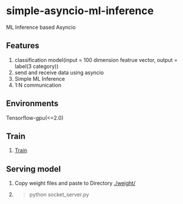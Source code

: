 # simple-asyncio-ml-inference
ML Inference based Asyncio 

## Features 
1. classification model(input = 100 dimension featrue vector, output = label(3 category)) 
2. send and receive data using asyncio
3. Simple ML Inference 
4. 1:N communication 

## Environments
Tensorflow-gpu(<=2.0)

## Train 
1. [Train](https://github.com/jhcnode/asyncio-ml-inference/blob/main/train/MLP%2BSelu%2B5%20Hidden%20Layer.ipynb)

## Serving model 
1. Copy weight files and paste to Directory [./weight/](https://github.com/jhcnode/asyncio-ml-inference/tree/main/weight)
2. > python socket_server.py  
